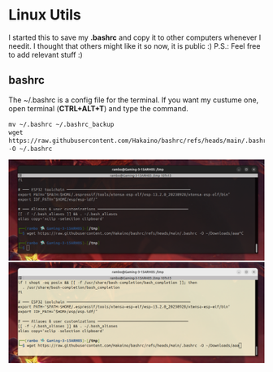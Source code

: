 # Linux Utils
I started this to save my **.bashrc** and copy it to other computers whenever I needit.
I thought that others might like it so now, it is public :)
P.S.: Feel free to add relevant stuff :)

## bashrc
The ~/.bashrc is a config file for the terminal.
If you want my custume one, open terminal (**CTRL+ALT+T**) and type the command.
```
mv ~/.bashrc ~/.bashrc_backup
wget https://raw.githubusercontent.com/Hakaino/bashrc/refs/heads/main/.bashrc -O ~/.bashrc 
```

![dark](./imgs/bashrc_dark.png) ![light](./imgs/bashrc_light.png)
